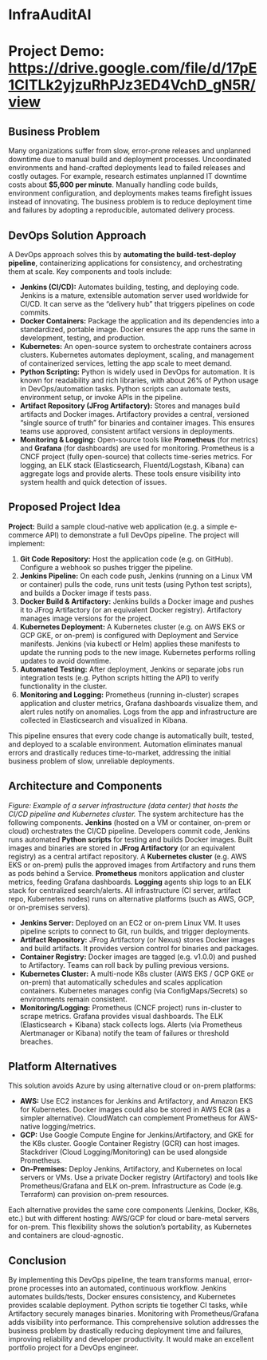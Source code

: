 # InfraAuditAI

# Project Demo: https://drive.google.com/file/d/17pE1CITLk2yjzuRhPJz3ED4VchD_gN5R/view

## Business Problem

Many organizations suffer from slow, error-prone releases and unplanned downtime due to manual build and deployment processes. Uncoordinated environments and hand-crafted deployments lead to failed releases and costly outages. For example, research estimates unplanned IT downtime costs about **$5,600 per minute**. Manually handling code builds, environment configuration, and deployments makes teams firefight issues instead of innovating. The business problem is to reduce deployment time and failures by adopting a reproducible, automated delivery process.

## DevOps Solution Approach

A DevOps approach solves this by **automating the build-test-deploy pipeline**, containerizing applications for consistency, and orchestrating them at scale. Key components and tools include:

* **Jenkins (CI/CD):** Automates building, testing, and deploying code. Jenkins is a mature, extensible automation server used worldwide for CI/CD. It can serve as the “delivery hub” that triggers pipelines on code commits.
* **Docker Containers:** Package the application and its dependencies into a standardized, portable image. Docker ensures the app runs the same in development, testing, and production.
* **Kubernetes:** An open-source system to orchestrate containers across clusters. Kubernetes automates deployment, scaling, and management of containerized services, letting the app scale to meet demand.
* **Python Scripting:** Python is widely used in DevOps for automation. It is known for readability and rich libraries, with about 26% of Python usage in DevOps/automation tasks. Python scripts can automate tests, environment setup, or invoke APIs in the pipeline.
* **Artifact Repository (JFrog Artifactory):** Stores and manages build artifacts and Docker images. Artifactory provides a central, versioned “single source of truth” for binaries and container images. This ensures teams use approved, consistent artifact versions in deployments.
* **Monitoring & Logging:** Open-source tools like **Prometheus** (for metrics) and **Grafana** (for dashboards) are used for monitoring. Prometheus is a CNCF project (fully open-source) that collects time-series metrics. For logging, an ELK stack (Elasticsearch, Fluentd/Logstash, Kibana) can aggregate logs and provide alerts. These tools ensure visibility into system health and quick detection of issues.

## Proposed Project Idea

**Project:** Build a sample cloud-native web application (e.g. a simple e-commerce API) to demonstrate a full DevOps pipeline. The project will implement:

1. **Git Code Repository:** Host the application code (e.g. on GitHub). Configure a webhook so pushes trigger the pipeline.
2. **Jenkins Pipeline:** On each code push, Jenkins (running on a Linux VM or container) pulls the code, runs unit tests (using Python test scripts), and builds a Docker image if tests pass.
3. **Docker Build & Artifactory:** Jenkins builds a Docker image and pushes it to JFrog Artifactory (or an equivalent Docker registry). Artifactory manages image versions for the project.
4. **Kubernetes Deployment:** A Kubernetes cluster (e.g. on AWS EKS or GCP GKE, or on-prem) is configured with Deployment and Service manifests. Jenkins (via kubectl or Helm) applies these manifests to update the running pods to the new image. Kubernetes performs rolling updates to avoid downtime.
5. **Automated Testing:** After deployment, Jenkins or separate jobs run integration tests (e.g. Python scripts hitting the API) to verify functionality in the cluster.
6. **Monitoring and Logging:** Prometheus (running in-cluster) scrapes application and cluster metrics, Grafana dashboards visualize them, and alert rules notify on anomalies. Logs from the app and infrastructure are collected in Elasticsearch and visualized in Kibana.

This pipeline ensures that every code change is automatically built, tested, and deployed to a scalable environment. Automation eliminates manual errors and drastically reduces time-to-market, addressing the initial business problem of slow, unreliable deployments.

## Architecture and Components

*Figure: Example of a server infrastructure (data center) that hosts the CI/CD pipeline and Kubernetes cluster.* The system architecture has the following components. **Jenkins** (hosted on a VM or container, on-prem or cloud) orchestrates the CI/CD pipeline. Developers commit code, Jenkins runs automated **Python scripts** for testing and builds Docker images. Built images and binaries are stored in **JFrog Artifactory** (or an equivalent registry) as a central artifact repository. A **Kubernetes cluster** (e.g. AWS EKS or on-prem) pulls the approved images from Artifactory and runs them as pods behind a Service. **Prometheus** monitors application and cluster metrics, feeding Grafana dashboards. **Logging** agents ship logs to an ELK stack for centralized search/alerts. All infrastructure (CI server, artifact repo, Kubernetes nodes) runs on alternative platforms (such as AWS, GCP, or on-premises servers).

* **Jenkins Server:** Deployed on an EC2 or on-prem Linux VM. It uses pipeline scripts to connect to Git, run builds, and trigger deployments.
* **Artifact Repository:** JFrog Artifactory (or Nexus) stores Docker images and build artifacts. It provides version control for binaries and packages.
* **Container Registry:** Docker images are tagged (e.g. v1.0.0) and pushed to Artifactory. Teams can roll back by pulling previous versions.
* **Kubernetes Cluster:** A multi-node K8s cluster (AWS EKS / GCP GKE or on-prem) that automatically schedules and scales application containers. Kubernetes manages config (via ConfigMaps/Secrets) so environments remain consistent.
* **Monitoring/Logging:** Prometheus (CNCF project) runs in-cluster to scrape metrics. Grafana provides visual dashboards. The ELK (Elasticsearch + Kibana) stack collects logs. Alerts (via Prometheus Alertmanager or Kibana) notify the team of failures or threshold breaches.

## Platform Alternatives

This solution avoids Azure by using alternative cloud or on-prem platforms:

* **AWS:** Use EC2 instances for Jenkins and Artifactory, and Amazon EKS for Kubernetes. Docker images could also be stored in AWS ECR (as a simpler alternative). CloudWatch can complement Prometheus for AWS-native logging/metrics.
* **GCP:** Use Google Compute Engine for Jenkins/Artifactory, and GKE for the K8s cluster. Google Container Registry (GCR) can host images. Stackdriver (Cloud Logging/Monitoring) can be used alongside Prometheus.
* **On-Premises:** Deploy Jenkins, Artifactory, and Kubernetes on local servers or VMs. Use a private Docker registry (Artifactory) and tools like Prometheus/Grafana and ELK on-prem. Infrastructure as Code (e.g. Terraform) can provision on-prem resources.

Each alternative provides the same core components (Jenkins, Docker, K8s, etc.) but with different hosting: AWS/GCP for cloud or bare-metal servers for on-prem. This flexibility shows the solution’s portability, as Kubernetes and containers are cloud-agnostic.

## Conclusion

By implementing this DevOps pipeline, the team transforms manual, error-prone processes into an automated, continuous workflow. Jenkins automates builds/tests, Docker ensures consistency, and Kubernetes provides scalable deployment. Python scripts tie together CI tasks, while Artifactory securely manages binaries. Monitoring with Prometheus/Grafana adds visibility into performance. This comprehensive solution addresses the business problem by drastically reducing deployment time and failures, improving reliability and developer productivity. It would make an excellent portfolio project for a DevOps engineer.
